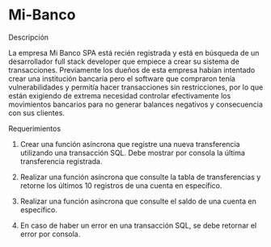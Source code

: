 # Mi-Banco

Descripción

La empresa Mi Banco SPA está recién registrada y está en búsqueda de un desarrollador full
stack developer que empiece a crear su sistema de transacciones. Previamente los dueños
de esta empresa habían intentado crear una institución bancaria pero el software que
compraron tenía vulnerabilidades y permitía hacer transacciones sin restricciones, por lo que
están exigiendo de extrema necesidad controlar efectivamente los movimientos bancarios
para no generar balances negativos y consecuencia con sus clientes.

Requerimientos
1. Crear una función asíncrona que registre una nueva transferencia utilizando una
transacción SQL. Debe mostrar por consola la última transferencia registrada.

2. Realizar una función asíncrona que consulte la tabla de transferencias y retorne los
últimos 10 registros de una cuenta en específico.

3. Realizar una función asíncrona que consulte el saldo de una cuenta en específico.

4. En caso de haber un error en una transacción SQL, se debe retornar el error por
consola.
